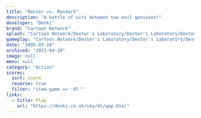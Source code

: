 ```yaml
---
title: "Dexter vs. Mandark"
description: "A battle of wits between two evil geniuses!"
developer: "Denki"
brand: "Cartoon Network"
splash: "Cartoon Network/Dexter's Laboratory/Dexter's Laboratory/DextersLabSplash.jpg"
gameplay: "Cartoon Network/Dexter's Laboratory/Dexter's Laboratory/DextersLabPlay08.jpg"
date: "2005-03-24"
archived: "2023-04-20"
image: null
menu: null
category: "Action"
scores:
  sort: score
  reverse: true
  filter: "item.game == 'dl'"
links:
  - title: Play
    url: "https://denki.co.uk/sky/dl/app.html"
---
```

